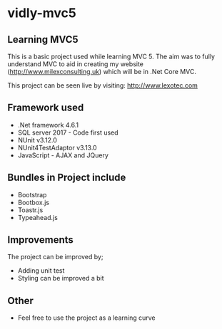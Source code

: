 # vidly-mvc5
## Learning MVC5

This is a basic project used while learning MVC 5.  The aim was to fully understand MVC to aid
in creating my website (http://www.milexconsulting.uk) which will be in .Net Core MVC.

This project can be seen live by visiting: http://www.lexotec.com

## Framework used
* .Net framework 4.6.1
* SQL server 2017 - Code first used
* NUnit v3.12.0
* NUnit4TestAdaptor v3.13.0
* JavaScript - AJAX and JQuery

## Bundles in Project include
* Bootstrap
* Bootbox.js
* Toastr.js
* Typeahead.js

## Improvements 
The project can be improved by;
* Adding unit test
* Styling can be improved a bit 

## Other
* Feel free to use the project as a learning curve

